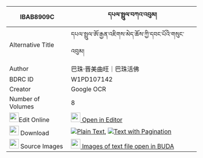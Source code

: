 |IBAB8909C|དཔལ་སྤྲུལ་བཀའ་འབུམ། 
| --- | --- 
|Alternative Title |དཔལ་སྤྲུལ་ཨོ་རྒྱན་འཇིགས་མེད་ཆོས་ཀྱི་དབང་པོའི་གསུང་འབུམ།
|Author| 巴珠·晋美曲旺｜巴珠活佛
|BDRC ID | W1PD107142
|Creator | Google OCR
|Number of Volumes| 8
|<img width="25" src="https://img.icons8.com/color/25/000000/edit-property.png">Edit Online| [<img width="25" src="https://avatars.githubusercontent.com/u/45091458?s=200&v=4"> Open in Editor](http://editor.openpecha.org/IBAB8909C)
|<img width="25" src="https://img.icons8.com/fluent/48/000000/download-2.png"/>  Download | [![](https://img.icons8.com/color/20/000000/txt.png)Plain Text](https://github.com/Openpecha/IBAB8909C/releases/download/v1/pal_trul_kabum_plain_IBAB8909C.zip), [![](https://img.icons8.com/color/20/000000/txt.png)Text with Pagination](https://github.com/Openpecha/IBAB8909C/releases/download/v1/pal_trul_kabum_pages_IBAB8909C.zip)
|<img width="25" src="https://img.icons8.com/plasticine/100/000000/pictures-folder.png"/>  Source Images | [<img width="25" src="https://library.bdrc.io/icons/BUDA-small.svg"> Images of text file open in BUDA](https://library.bdrc.io/show/bdr:W1PD107142)